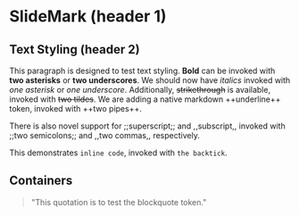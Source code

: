 # SlideMark (header 1)
## Text Styling (header 2)
This paragraph is designed to test text styling. **Bold** can be invoked with **two asterisks** or __two underscores__.
We should now have *italics* invoked with *one asterisk* or *one underscore*.
Additionally, ~~strikethrough~~ is available, invoked with ~~two tildes~~.
We are adding a native markdown ++underline++ token, invoked with ++two pipes++.

There is also novel support for ;;superscript;; and ,,subscript,, invoked with ;;two semicolons;; and ,,two commas,, respectively.

This demonstrates `inline code`, invoked with `the backtick`.

## Containers
> "This quotation is to test the blockquote token."
